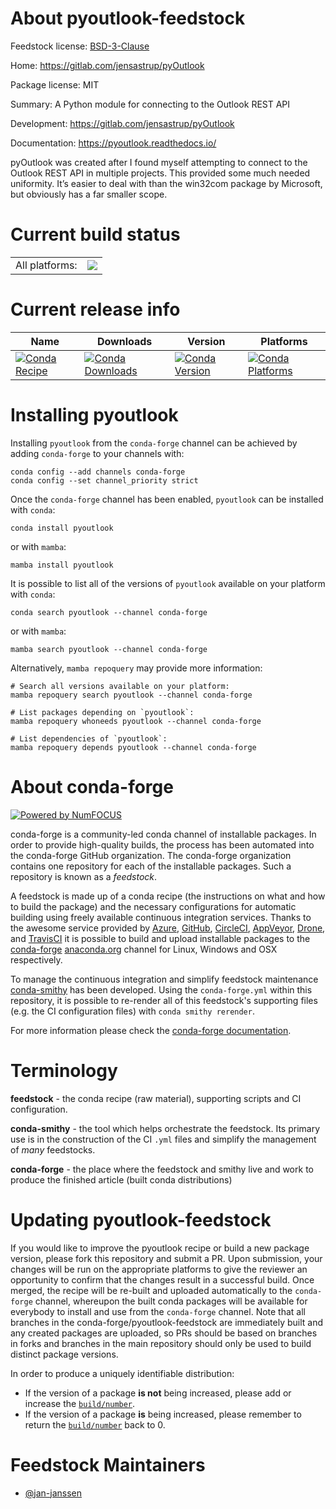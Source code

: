About pyoutlook-feedstock
=========================

Feedstock license: [BSD-3-Clause](https://github.com/conda-forge/pyoutlook-feedstock/blob/main/LICENSE.txt)

Home: https://gitlab.com/jensastrup/pyOutlook

Package license: MIT

Summary: A Python module for connecting to the Outlook REST API

Development: https://gitlab.com/jensastrup/pyOutlook

Documentation: https://pyoutlook.readthedocs.io/

pyOutlook was created after I found myself attempting to connect to
the Outlook REST API in multiple projects. This provided some much
needed uniformity. It’s easier to deal with than the win32com package
by Microsoft, but obviously has a far smaller scope.


Current build status
====================


<table><tr><td>All platforms:</td>
    <td>
      <a href="https://dev.azure.com/conda-forge/feedstock-builds/_build/latest?definitionId=13778&branchName=main">
        <img src="https://dev.azure.com/conda-forge/feedstock-builds/_apis/build/status/pyoutlook-feedstock?branchName=main">
      </a>
    </td>
  </tr>
</table>

Current release info
====================

| Name | Downloads | Version | Platforms |
| --- | --- | --- | --- |
| [![Conda Recipe](https://img.shields.io/badge/recipe-pyoutlook-green.svg)](https://anaconda.org/conda-forge/pyoutlook) | [![Conda Downloads](https://img.shields.io/conda/dn/conda-forge/pyoutlook.svg)](https://anaconda.org/conda-forge/pyoutlook) | [![Conda Version](https://img.shields.io/conda/vn/conda-forge/pyoutlook.svg)](https://anaconda.org/conda-forge/pyoutlook) | [![Conda Platforms](https://img.shields.io/conda/pn/conda-forge/pyoutlook.svg)](https://anaconda.org/conda-forge/pyoutlook) |

Installing pyoutlook
====================

Installing `pyoutlook` from the `conda-forge` channel can be achieved by adding `conda-forge` to your channels with:

```
conda config --add channels conda-forge
conda config --set channel_priority strict
```

Once the `conda-forge` channel has been enabled, `pyoutlook` can be installed with `conda`:

```
conda install pyoutlook
```

or with `mamba`:

```
mamba install pyoutlook
```

It is possible to list all of the versions of `pyoutlook` available on your platform with `conda`:

```
conda search pyoutlook --channel conda-forge
```

or with `mamba`:

```
mamba search pyoutlook --channel conda-forge
```

Alternatively, `mamba repoquery` may provide more information:

```
# Search all versions available on your platform:
mamba repoquery search pyoutlook --channel conda-forge

# List packages depending on `pyoutlook`:
mamba repoquery whoneeds pyoutlook --channel conda-forge

# List dependencies of `pyoutlook`:
mamba repoquery depends pyoutlook --channel conda-forge
```


About conda-forge
=================

[![Powered by
NumFOCUS](https://img.shields.io/badge/powered%20by-NumFOCUS-orange.svg?style=flat&colorA=E1523D&colorB=007D8A)](https://numfocus.org)

conda-forge is a community-led conda channel of installable packages.
In order to provide high-quality builds, the process has been automated into the
conda-forge GitHub organization. The conda-forge organization contains one repository
for each of the installable packages. Such a repository is known as a *feedstock*.

A feedstock is made up of a conda recipe (the instructions on what and how to build
the package) and the necessary configurations for automatic building using freely
available continuous integration services. Thanks to the awesome service provided by
[Azure](https://azure.microsoft.com/en-us/services/devops/), [GitHub](https://github.com/),
[CircleCI](https://circleci.com/), [AppVeyor](https://www.appveyor.com/),
[Drone](https://cloud.drone.io/welcome), and [TravisCI](https://travis-ci.com/)
it is possible to build and upload installable packages to the
[conda-forge](https://anaconda.org/conda-forge) [anaconda.org](https://anaconda.org/)
channel for Linux, Windows and OSX respectively.

To manage the continuous integration and simplify feedstock maintenance
[conda-smithy](https://github.com/conda-forge/conda-smithy) has been developed.
Using the ``conda-forge.yml`` within this repository, it is possible to re-render all of
this feedstock's supporting files (e.g. the CI configuration files) with ``conda smithy rerender``.

For more information please check the [conda-forge documentation](https://conda-forge.org/docs/).

Terminology
===========

**feedstock** - the conda recipe (raw material), supporting scripts and CI configuration.

**conda-smithy** - the tool which helps orchestrate the feedstock.
                   Its primary use is in the construction of the CI ``.yml`` files
                   and simplify the management of *many* feedstocks.

**conda-forge** - the place where the feedstock and smithy live and work to
                  produce the finished article (built conda distributions)


Updating pyoutlook-feedstock
============================

If you would like to improve the pyoutlook recipe or build a new
package version, please fork this repository and submit a PR. Upon submission,
your changes will be run on the appropriate platforms to give the reviewer an
opportunity to confirm that the changes result in a successful build. Once
merged, the recipe will be re-built and uploaded automatically to the
`conda-forge` channel, whereupon the built conda packages will be available for
everybody to install and use from the `conda-forge` channel.
Note that all branches in the conda-forge/pyoutlook-feedstock are
immediately built and any created packages are uploaded, so PRs should be based
on branches in forks and branches in the main repository should only be used to
build distinct package versions.

In order to produce a uniquely identifiable distribution:
 * If the version of a package **is not** being increased, please add or increase
   the [``build/number``](https://docs.conda.io/projects/conda-build/en/latest/resources/define-metadata.html#build-number-and-string).
 * If the version of a package **is** being increased, please remember to return
   the [``build/number``](https://docs.conda.io/projects/conda-build/en/latest/resources/define-metadata.html#build-number-and-string)
   back to 0.

Feedstock Maintainers
=====================

* [@jan-janssen](https://github.com/jan-janssen/)

